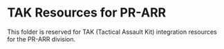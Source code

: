 # TAK Resources for PR-ARR

This folder is reserved for TAK (Tactical Assault Kit) integration resources for the PR-ARR division.
